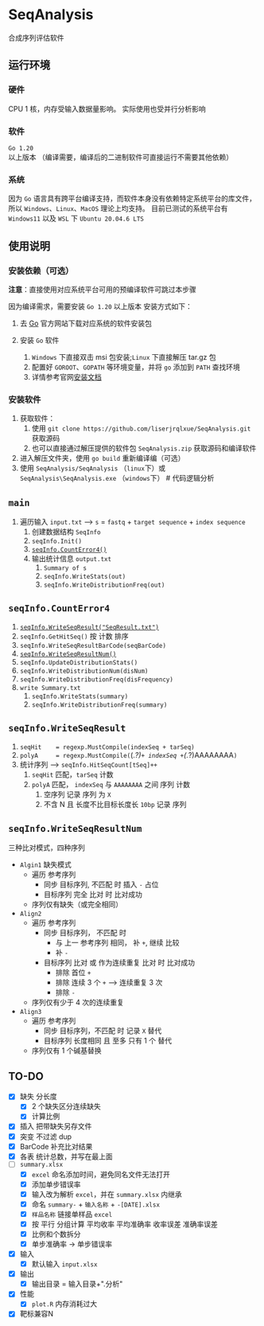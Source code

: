 # SeqAnalysis

合成序列评估软件

## 运行环境

### 硬件

CPU 1 核，内存受输入数据量影响。
实际使用也受并行分析影响

### 软件

`Go 1.20` 以上版本 （编译需要，编译后的二进制软件可直接运行不需要其他依赖）

### 系统

因为 `Go` 语言具有跨平台编译支持，而软件本身没有依赖特定系统平台的库文件，所以 `Windows`、`Linux`、`MacOS` 理论上均支持。
目前已测试的系统平台有 `Windows11` 以及 `WSL` 下 `Ubuntu 20.04.6 LTS`

## 使用说明

### 安装依赖（可选）

**注意**：直接使用对应系统平台可用的预编译软件可跳过本步骤

因为编译需求，需要安装 `Go 1.20` 以上版本 安装方式如下：

1. 去 [Go](https://go.dev/) 官方网站下载对应系统的软件安装包

2. 安装 `Go` 软件

   1. `Windows` 下直接双击 msi 包安装;`Linux` 下直接解压 tar.gz 包
   2. 配置好 `GOROOT`、`GOPATH` 等环境变量，并将 `go` 添加到 `PATH` 查找环境
   3. 详情参考官网[安装文档](https://go.dev/doc/install)

### 安装软件

1. 获取软件：
   1. 使用 `git clone https://github.com/liserjrqlxue/SeqAnalysis.git` 获取源码
   2. 也可以直接通过解压提供的软件包 `SeqAnalysis.zip` 获取源码和编译软件
2. 进入解压文件夹，使用 `go build` 重新编译编（可选）
3. 使用 `SeqAnalysis/SeqAnalysis` （`linux`下）或 `SeqAnalysis\SeqAnalysis.exe` （`windows`下） # 代码逻辑分析

## `main`

1. 遍历输入 `input.txt` --> `s` = `fastq` + `target sequence` + `index sequence`
   1. 创建数据结构 `SeqInfo`
   2. `seqInfo.Init()`
   3. [`seqInfo.CountError4()`](#seqinfocounterror4)
   4. 输出统计信息 `output.txt`
      1. `Summary of s`
      2. `seqInfo.WriteStats(out)`
      3. `seqInfo.WriteDistributionFreq(out)`

## `seqInfo.CountError4`

1. [`seqInfo.WriteSeqResult("SeqResult.txt")`](#seqinfowriteseqresult)
2. `seqInfo.GetHitSeq()` 按 计数 排序
3. `seqInfo.WriteSeqResultBarCode(seqBarCode)`
4. [`seqInfo.WriteSeqResultNum()`](#seqinfowriteseqresultnum)
5. `seqInfo.UpdateDistributionStats()`
6. `seqInfo.WriteDistributionNum(disNum)`
7. `seqInfo.WriteDistributionFreq(disFrequency)`
8. `write Summary.txt`
   1. `seqInfo.WriteStats(summary)`
   2. `seqInfo.WriteDistributionFreq(summary)`

## `seqInfo.WriteSeqResult`

1. `seqHit    = regexp.MustCompile(indexSeq + tarSeq)`
2. `polyA     = regexp.MustCompile(`(._?)`+ indexSeq +`(._?)AAAAAAAA`)`
3. 统计序列 --> `seqInfo.HitSeqCount[tSeq]++`
   1. `seqHit` 匹配，`tarSeq` 计数
   2. `polyA` 匹配， `indexSeq` 与 `AAAAAAAA` 之间 序列 计数
      1. 空序列 记录 序列 为 `X`
      2. 不含 N 且 长度不比目标长度长 `10bp` 记录 序列

## `seqInfo.WriteSeqResultNum`

三种比对模式，四种序列

- `Algin1` 缺失模式
  - 遍历 参考序列
    - 同步 目标序列, 不匹配 时 插入 `-` 占位
    - 目标序列 完全 比对 时 比对成功
  - 序列仅有缺失（或完全相同）
- `Align2`
  - 遍历 参考序列
    - 同步 目标序列， 不匹配 时
      - 与 上一 参考序列 相同， 补 `+`, 继续 比较
      - 补 `-`
    - 目标序列 比对 或 作为连续重复 比对 时 比对成功
      - 排除 首位 `+`
      - 排除 连续 3 个 `+` --> 连续重复 3 次
      - 排除 `-`
  - 序列仅有少于 4 次的连续重复
- `Align3`
  - 遍历 参考序列
    - 同步 目标序列，不匹配 时 记录 `X` 替代
    - 目标序列 长度相同 且 至多 只有 1 个 替代
  - 序列仅有 1 个碱基替换

## TO-DO

- [x] 缺失 分长度
  - [x] 2 个缺失区分连续缺失
  - [x] 计算比例
- [x] 插入 把带缺失另存文件
- [x] 突变 不过滤 dup
- [x] BarCode 补充比对结果
- [x] 各表 统计总数，并写在最上面
- [ ] `summary.xlsx`
  - [x] `excel` 命名添加时间，避免同名文件无法打开
  - [x] 添加单步错误率
  - [x] 输入改为解析 `excel`，并在 `summary.xlsx` 内继承
  - [x] 命名 `summary-` + `输入名称` + `-[DATE].xlsx`
  - [x] `样品名称` 链接单样品 `excel`
  - [x] 按 平行 分组计算 平均收率 平均准确率 收率误差 准确率误差
  - [x] 比例和个数拆分
  - [x] 单步准确率 -> 单步错误率
- [x] 输入
  - [x] 默认输入 `input.xlsx`
- [x] 输出
  - [x] 输出目录 = 输入目录+".分析"
- [x] 性能
  - [x] `plot.R` 内存消耗过大
- [x] 靶标兼容N
